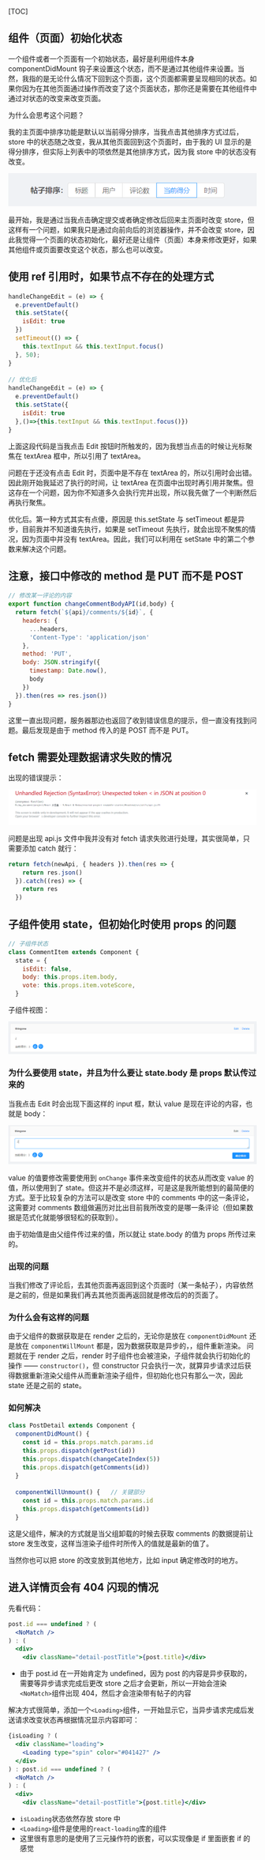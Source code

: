 [TOC]

## 组件（页面）初始化状态

一个组件或者一个页面有一个初始状态，最好是利用组件本身 componentDidMount 钩子来设置这个状态，而不是通过其他组件来设置。当然，我指的是无论什么情况下回到这个页面，这个页面都需要呈现相同的状态。如果你因为在其他页面通过操作而改变了这个页面状态，那你还是需要在其他组件中通过对状态的改变来改变页面。

为什么会思考这个问题？

我的主页面中排序功能是默认以当前得分排序，当我点击其他排序方式过后，store 中的状态随之改变，我从其他页面回到这个页面时，由于我的 UI 显示的是得分排序，但实际上列表中的项依然是其他排序方式，因为我 store 中的状态没有改变。

![1541303298123](assets/1541303298123.png)

最开始，我是通过当我点击确定提交或者确定修改后回来主页面时改变 store，但这样有一个问题，如果我只是通过向前向后的浏览器操作，并不会改变 store，因此我觉得一个页面的状态初始化，最好还是让组件（页面）本身来修改更好，如果其他组件或页面要改变这个状态，那么也可以改变。

## 使用 ref 引用时，如果节点不存在的处理方式

```jsx
handleChangeEdit = (e) => {
  e.preventDefault()
  this.setState({
    isEdit: true
  })
  setTimeout(() => {
    this.textInput && this.textInput.focus()
  }, 50);
}

// 优化后
handleChangeEdit = (e) => {
  e.preventDefault()
  this.setState({
    isEdit: true
  },()=>{this.textInput && this.textInput.focus()})
}
```

上面这段代码是当我点击 Edit 按钮时所触发的，因为我想当点击的时候让光标聚焦在 textArea 框中，所以引用了 textArea。

问题在于还没有点击 Edit 时，页面中是不存在 textArea 的，所以引用时会出错。因此刚开始我延迟了执行的时间，让 textArea 在页面中出现时再引用并聚焦。但这存在一个问题，因为你不知道多久会执行完并出现，所以我先做了一个判断然后再执行聚焦。

优化后。第一种方式其实有点傻，原因是 this.setState 与 setTimeout 都是异步，目前我并不知道谁先执行，如果是 setTimeout 先执行，就会出现不聚焦的情况，因为页面中并没有 textArea。因此，我们可以利用在 setState 中的第二个参数来解决这个问题。



## 注意，接口中修改的 method 是 PUT 而不是 POST

```jsx
// 修改某一评论的内容
export function changeCommentBodyAPI(id,body) {
  return fetch(`${api}/comments/${id}`, {
    headers: {
      ...headers,
      'Content-Type': 'application/json'
    },
    method: 'PUT',
    body: JSON.stringify({
      timestamp: Date.now(),
      body
    })
  }).then(res => res.json())
}
```

这里一直出现问题，服务器那边也返回了收到错误信息的提示，但一直没有找到问题。最后发现是由于 method 传入的是 POST 而不是 PUT。



## fetch 需要处理数据请求失败的情况

出现的错误提示：

![1542279237066](assets/1542279237066.png)

问题是出现 api.js 文件中我并没有对 fetch 请求失败进行处理，其实很简单，只需要添加 catch 就行：

```jsx
return fetch(newApi, { headers }).then(res => {
    return res.json()
  }).catch((res) => {
    return res
  })
```

## 子组件使用 state，但初始化时使用 props 的问题

```jsx
// 子组件状态
class CommentItem extends Component {
  state = {
    isEdit: false,
    body: this.props.item.body,
    vote: this.props.item.voteScore,
  }
```

子组件视图：

![1541565727257](assets/1541565727257.png)

### 为什么要使用 state，并且为什么要让 state.body 是 props 默认传过来的

当我点击 Edit 时会出现下面这样的 input 框，默认 value 是现在评论的内容，也就是 body：

![1541565858394](assets/1541565858394.png)

value 的值要修改需要使用到 `onChange` 事件来改变组件的状态从而改变 value 的值，所以使用到了 state。但这并不是必须这样，可是这是我所能想到的最简便的方式。至于比较复杂的方法可以是改变 store 中的 comments 中的这一条评论，这需要对 comments 数组做遍历对比出目前我所改变的是哪一条评论（但如果数据是范式化就能够很轻松的获取到）。

由于初始值是由父组件传过来的值，所以就让 state.body 的值为 props 所传过来的。

### 出现的问题

当我们修改了评论后，去其他页面再返回到这个页面时（某一条帖子），内容依然是之前的，但是如果我们再去其他页面再返回就是修改后的的页面了。

### 为什么会有这样的问题

由于父组件的数据获取是在 render 之后的，无论你是放在 `componentDidMount` 还是放在 `componentWillMount` 都是，因为数据获取是异步的，，组件重新渲染。 问题就在于 render 之后，render 时子组件也会被渲染，子组件就会执行初始化的操作 —— `constructor()`，但 constructor 只会执行一次，就算异步请求过后获得数据重新渲染父组件从而重新渲染子组件，但初始化也只有那么一次，因此 state 还是之前的 state。

### 如何解决

```jsx
class PostDetail extends Component {
  componentDidMount() {
    const id = this.props.match.params.id
    this.props.dispatch(getPost(id))
    this.props.dispatch(changeCateIndex(5))
    this.props.dispatch(getComments(id))
  }

  componentWillUnmount() {   // 关键部分
    const id = this.props.match.params.id
    this.props.dispatch(getComments(id))
  }
```

这是父组件，解决的方式就是当父组卸载的时候去获取 comments 的数据提前让 store 发生改变，这样当渲染子组件时所传入的值就是最新的值了。

当然你也可以把 store 的改变放到其他地方，比如 input 确定修改时的地方。



## 进入详情页会有 404 闪现的情况

先看代码：

```jsx
post.id === undefined ? (
  <NoMatch />
) : (
  <div>
    <div className="detail-postTitle">{post.title}</div>
```

- 由于 post.id 在一开始肯定为 undefined，因为 post 的内容是异步获取的，需要等异步请求完成后更改 store 之后才会更新，所以一开始会渲染`<NoMatch>`组件出现 404，然后才会渲染带有帖子的内容

解决方式很简单，添加一个`<Loading>`组件，一开始显示它，当异步请求完成后发送请求改变状态再根据情况显示内容即可：

```jsx
{isLoading ? (
  <div className="loading">
    <Loading type="spin" color="#041427" />
  </div>
) : post.id === undefined ? (
  <NoMatch />
) : (
  <div>
    <div className="detail-postTitle">{post.title}</div>
```

- `isLoading`状态依然存放 store 中
- `<Loading>`组件是使用的`react-loading`库的组件
- 这里很有意思的是使用了三元操作符的嵌套，可以实现像是 if 里面嵌套 if 的感觉

